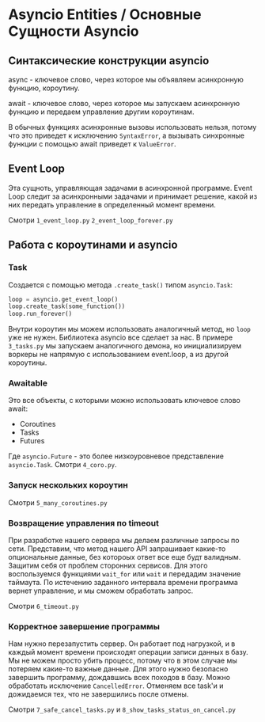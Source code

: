 # Asyncio Entities / Основные Сущности Asyncio

## Синтаксические конструкции asyncio

async - ключевое слово, через которое мы объявляем асинхронную функцию, короутину.

await - ключевое слово, через которое мы запускаем асинхронную функцию и передаем управление другим короутинам.

В обычных функциях асинхронные вызовы использовать нельзя, потому что это приведет к исключению `SyntaxError`, а вызывать синхронные функции с помощью await приведет к `ValueError`.

## Event Loop

Эта сущноть, управляющая задачами в асинхронной программе. Event Loop следит за асинхронными задачами и принимает решение, какой из них передать управление в определенный момент времени.

Смотри `1_event_loop.py` `2_event_loop_forever.py`

## Работа с короутинами и asyncio

### Task

Создается с помощью метода `.create_task()` типом `asyncio.Task`:

```python
loop = asyncio.get_event_loop()
loop.create_task(some_function())
loop.run_forever()
```

Внутри короутин мы можем использовать аналогичный метод, но `loop` уже не нужен. Библиотека asyncio все сделает за нас. В примере `3_tasks.py` мы запускаем аналогичного демона, но инициализируем воркеры не напрямую с использованием event.loop, а из другой короутины.

### Awaitable

Это все объекты, с которыми можно использовать ключевое слово await:

-   Coroutines
-   Tasks
-   Futures

Где `asyncio.Future` - это более низкоуровневое представление `asyncio.Task`. Смотри `4_coro.py`.

### Запуск нескольких короутин

Смотри `5_many_coroutines.py`

### Возвращение управления по timeout

При разработке нашего сервера мы делаем различные запросы по сети. Представим, что метод нашего API запрашивает какие-то опциональные данные, без котороых ответ все еще будт валидным. Защитим себя от проблем сторонних сервисов. Для этого воспользуемся функциями `wait_for` или `wait` и передадим значение таймаута. По истечению заданного интервала времени программа вернет управление, и мы сможем обработать запрос.

Смотри `6_timeout.py`

### Корректное завершение программы

Нам нужно перезапустить сервер. Он работает под нагрузкой, и в каждый момент времени происходят операции записи данных в базу. Мы не можем просто убить процесс, потому что в этом случае мы потеряем какие-то важные данные. Для этого нужно безопасно завершить программу, дождавшись всех походов в базу. Можно обработать исключение `CancelledError`. Отменяем все task'и и дожидаемся тех, что не завершились после отмены.

Смотри `7_safe_cancel_tasks.py` и `8_show_tasks_status_on_cancel.py`